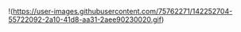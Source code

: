 !(https://user-images.githubusercontent.com/75762271/142252704-55722092-2a10-41d8-aa31-2aee90230020.gif)

